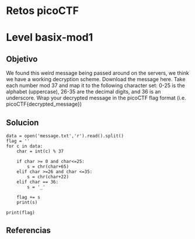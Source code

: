 # Retos picoCTF

# Level basix-mod1

## Objetivo
We found this weird message being passed around on the servers, we think we have a working decryption scheme. Download the message here. Take each number mod 37 and map it to the following character set: 0-25 is the alphabet (uppercase), 26-35 are the decimal digits, and 36 is an underscore. Wrap your decrypted message in the picoCTF flag format (i.e. picoCTF{decrypted_message})

## Solucion

```
data = open('message.txt','r').read().split()
flag = ''
for c in data:
    char = int(c) % 37

    if char >= 0 and char<=25:
        s = chr(char+65)
    elif char >=26 and char <=35:
        s = chr(char+22)
    elif char == 36:
        s = '_'

    flag += s
    print(s)

print(flag)

```

## Referencias


